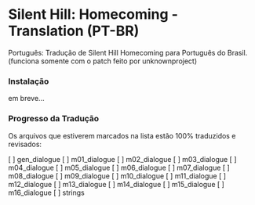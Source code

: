 # Silent Hill: Homecoming - Translation (PT-BR)

Português: Tradução de Silent Hill Homecoming para Português do Brasil. (funciona somente com o patch feito por unknownproject)


### Instalação

em breve...


### Progresso da Tradução

Os arquivos que estiverem marcados na lista estão 100% traduzidos e revisados:

[ ] gen_dialogue
[ ] m01_dialogue
[ ] m02_dialogue
[ ] m03_dialogue
[ ] m04_dialogue
[ ] m05_dialogue
[ ] m06_dialogue
[ ] m07_dialogue
[ ] m08_dialogue
[ ] m09_dialogue
[ ] m10_dialogue
[ ] m11_dialogue
[ ] m12_dialogue
[ ] m13_dialogue
[ ] m14_dialogue
[ ] m15_dialogue
[ ] m16_dialogue
[ ] strings

